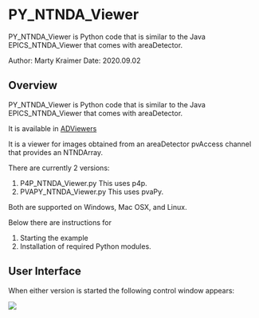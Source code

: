 # PY_NTNDA_Viewer

PY_NTNDA_Viewer is Python code that is similar to the Java EPICS_NTNDA_Viewer that comes with areaDetector.

Author: Marty Kraimer
Date: 2020.09.02

## Overview

PY_NTNDA_Viewer is Python code that is similar to the Java EPICS_NTNDA_Viewer that comes with areaDetector.

It is available in [ADViewers](https://github.com/areaDetector/ADViewers)

It is a viewer for images obtained from an areaDetector pvAccess channel that provides an NTNDArray.

There are currently 2 versions:

1. P4P_NTNDA_Viewer.py This uses p4p.
2. PVAPY_NTNDA_Viewer.py This uses pvaPy.

Both are supported on Windows, Mac OSX, and Linux.

Below there are instructions for

1. Starting the example
2. Installation of required Python modules.

## User Interface

When either version is started the following control window appears:

![](PY_NTNDA_Viewer.jpg)



